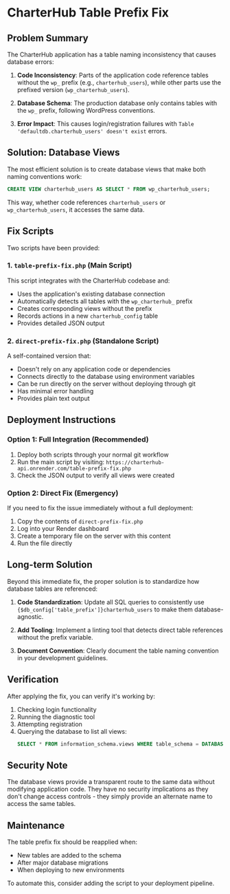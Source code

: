 # CharterHub Table Prefix Fix

## Problem Summary

The CharterHub application has a table naming inconsistency that causes database errors:

1. **Code Inconsistency**: Parts of the application code reference tables without the `wp_` prefix (e.g., `charterhub_users`), while other parts use the prefixed version (`wp_charterhub_users`).

2. **Database Schema**: The production database only contains tables with the `wp_` prefix, following WordPress conventions.

3. **Error Impact**: This causes login/registration failures with `Table 'defaultdb.charterhub_users' doesn't exist` errors.

## Solution: Database Views

The most efficient solution is to create database views that make both naming conventions work:

```sql
CREATE VIEW charterhub_users AS SELECT * FROM wp_charterhub_users;
```

This way, whether code references `charterhub_users` or `wp_charterhub_users`, it accesses the same data.

## Fix Scripts

Two scripts have been provided:

### 1. `table-prefix-fix.php` (Main Script)

This script integrates with the CharterHub codebase and:
- Uses the application's existing database connection
- Automatically detects all tables with the `wp_charterhub_` prefix
- Creates corresponding views without the prefix
- Records actions in a new `charterhub_config` table
- Provides detailed JSON output

### 2. `direct-prefix-fix.php` (Standalone Script)

A self-contained version that:
- Doesn't rely on any application code or dependencies
- Connects directly to the database using environment variables
- Can be run directly on the server without deploying through git
- Has minimal error handling
- Provides plain text output

## Deployment Instructions

### Option 1: Full Integration (Recommended)

1. Deploy both scripts through your normal git workflow
2. Run the main script by visiting: `https://charterhub-api.onrender.com/table-prefix-fix.php`
3. Check the JSON output to verify all views were created

### Option 2: Direct Fix (Emergency)

If you need to fix the issue immediately without a full deployment:

1. Copy the contents of `direct-prefix-fix.php`
2. Log into your Render dashboard
3. Create a temporary file on the server with this content
4. Run the file directly

## Long-term Solution

Beyond this immediate fix, the proper solution is to standardize how database tables are referenced:

1. **Code Standardization**: Update all SQL queries to consistently use `{$db_config['table_prefix']}charterhub_users` to make them database-agnostic.

2. **Add Tooling**: Implement a linting tool that detects direct table references without the prefix variable.

3. **Document Convention**: Clearly document the table naming convention in your development guidelines.

## Verification

After applying the fix, you can verify it's working by:

1. Checking login functionality
2. Running the diagnostic tool
3. Attempting registration
4. Querying the database to list all views:
   ```sql
   SELECT * FROM information_schema.views WHERE table_schema = DATABASE();
   ```

## Security Note

The database views provide a transparent route to the same data without modifying application code. They have no security implications as they don't change access controls - they simply provide an alternate name to access the same tables.

## Maintenance

The table prefix fix should be reapplied when:
- New tables are added to the schema
- After major database migrations
- When deploying to new environments

To automate this, consider adding the script to your deployment pipeline. 